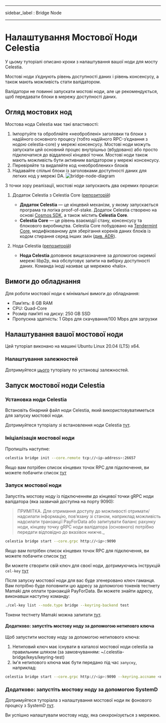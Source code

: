 - - -
sidebar_label : Bridge Node
- - -

# Налаштування Мостової Ноди Celestia

У цьому туторіалі описано кроки з налаштування вашої ноди для мосту Celestia.

Мостові ноди з’єднують рівень доступності даних і рівень консенсусу, а також мають можливість стати валідатором.

Валідатори не повинні запускати мостові ноди, але це рекомендується, щоб передавати блоки в мережу доступності даних.

## Огляд мостових нод

Мостова нода Celestia має такі властивості:

1. Імпортуйте та обробляйте «необроблені» заголовки та блоки з надійного основного процесу (тобто надійного RPC-з’єднання з нодою celestia-core) у мережі консенсусу. Мостові ноди можуть запускати цей основний процес внутрішньо (вбудовано) або просто підключатися до віддаленої кінцевої точки. Мостові ноди також мають можливість бути активним валідатором у мережі консенсусу.
2. Перевіряйте та видаляйте код «необроблених» блоків
3. Надавайте спільні блоки із заголовками доступності даних для легких нод у мережі DA. ![bridge-node-diagram](/img/nodes/BridgeNodes.png)

З точки зору реалізації, мостові ноди запускають два окремих процеси:

1. Додаток Celestia з Celestia Core ([репозиторій](https://github.com/celestiaorg/celestia-app))

    * **Додаток Celestia** — це кінцевий механізм, у якому запускається програма та логіка proof-of-stake. Додаток Celestia створено на основі [Cosmos SDK](https://docs.cosmos.network/), а також містить **Celestia Core**.
    * **Celestia Core** — це рівень взаємодії стану, консенсусу та блокового виробництва. Celestia Core побудовано на [Tendermint Core](https://docs.tendermint.com/), модифікованому для зберігання коренів даних блоків із кодом стирання серед інших змін ([див. ADR](https://github.com/celestiaorg/celestia-core/tree/master/docs/celestia-architecture)).

2. Нода Celestia ([репозиторій](https://github.com/celestiaorg/celestia-node))

    * **Нода Celestia** доповнює вищезазначене за допомогою окремої мережі libp2p, яка обслуговує запити на вибірку доступності даних. Команда іноді називає це мережею «halo».

## Вимоги до обладнання

Для роботи мостової ноди є мінімальні вимоги до обладнання:

* Пам’ять: 8 GB RAM
* CPU: Quad-Core
* Розмір пам’яті на диску: 250 GB SSD
* Пропускна здатність: 1 Gbps для скачування/100 Mbps для загрузки

## Налаштування вашої мостової ноди

Цей туторіал виконано на машині Ubuntu Linux 20.04 (LTS) x64.

### Налаштування залежностей

Дотримуйтеся [цього](../developers/environment.md) туторіалу по установці залежностей.

## Запуск мостової ноди Celestia

### Установка ноди Celestia

Встановіть бінарний файл ноди Celestia, який використовуватиметься для запуску мостової ноди.

Дотримуйтеся туторіалу зі встановлення ноди Celestia [тут](../developers/celestia-node.md).

### Ініціалізація мостової ноди

Пропишіть наступне:

```sh
celestia bridge init --core.remote tcp://<ip-address>:26657
```

Якщо вам потрібен список кінцевих точок RPC для підключення, ви можете побачити список [тут](./mamaki-testnet.md#rpc-endpoints)

### Запуск мостової ноди

Запустіть мостову ноду із підключенням до кінцевої точки gRPC ноди валідатора (яка зазвичай доступна на порту 9090):

> ПРИМІТКА. Для отримання доступу до можливості отримати/надсилати інформацію, пов’язану зі станом, наприклад можливість надсилати транзакції PayForData або запитувати баланс рахунку ноди, кінцеву точку gRPC ноди валідатора (основного) потрібно передати відповідно до вказівок нижче._

```sh
celestia bridge start --core.grpc http://<ip>:9090
```

Якщо вам потрібен список кінцевих точок RPC для підключення, ви можете побачити список [тут](./mamaki-testnet.md#rpc-endpoints)

Ви можете створити свій ключ для своєї ноди, дотримуючись інструкцій `cel-key` [тут](./keys.md)

Після запуску мостової ноди для вас буде згенеровано ключ гаманця. Вам потрібно буде поповнити цю адресу за допомогою токенів тестнету Mamaki для оплати транзакцій PayForData. Ви можете знайти адресу, виконавши наступну команду:

```sh
./cel-key list --node.type bridge --keyring-backend test
```

Токени тестнету Mamaki можна запитати [тут](./mamaki-testnet.md#mamaki-testnet-faucet).

#### Додатково: запустіть мостову ноду за допомогою нетиповго ключа

Щоб запустити мостову ноду за допомогою нетипового ключа:

1. Нетиповий ключ має існувати в каталозі мостової ноди celestia за правильним шляхом (за замовчуванням: ~/.celestia-bridge/keys/keyring-test)
2. Ім'я нетипового ключа має бути передано під час `запуску`, наприклад:

```sh
celestia bridge start --core.grpc http://<ip>:9090 --keyring.accname <name_of_custom_key>
```

### Додатково: запустіть мостову ноду за допомогою SystemD

Дотримуйтеся туторіала з налаштування мостової ноди як фонового процесу з SystemD [тут](./systemd.md#celestia-bridge-node).

Ви успішно налаштували мостову ноду, яка синхронізується з мережею.
